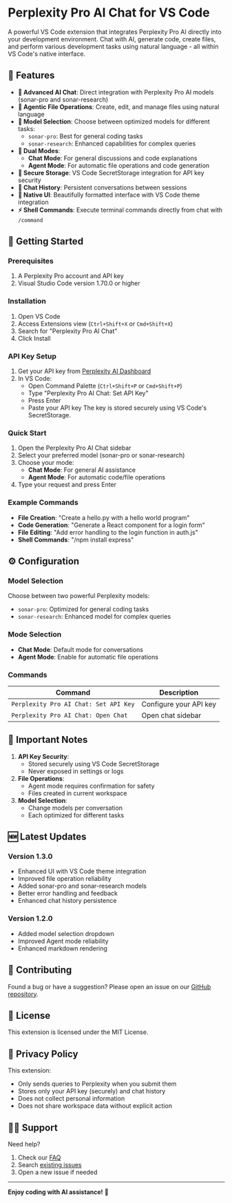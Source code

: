 # Perplexity Pro AI Chat for VS Code

A powerful VS Code extension that integrates Perplexity Pro AI directly into your development environment. Chat with AI, generate code, create files, and perform various development tasks using natural language - all within VS Code's native interface.

## 🌟 Features

- **🤖 Advanced AI Chat**: Direct integration with Perplexity Pro AI models (sonar-pro and sonar-research)
- **📝 Agentic File Operations**: Create, edit, and manage files using natural language
- **🔄 Model Selection**: Choose between optimized models for different tasks:
  - `sonar-pro`: Best for general coding tasks
  - `sonar-research`: Enhanced capabilities for complex queries
- **🔀 Dual Modes**: 
  - **Chat Mode**: For general discussions and code explanations
  - **Agent Mode**: For automatic file operations and code generation
- **🔐 Secure Storage**: VS Code SecretStorage integration for API key security
- **💾 Chat History**: Persistent conversations between sessions
- **🎨 Native UI**: Beautifully formatted interface with VS Code theme integration
- **⚡ Shell Commands**: Execute terminal commands directly from chat with `/command`

## 🚀 Getting Started

### Prerequisites
1. A Perplexity Pro account and API key
2. Visual Studio Code version 1.70.0 or higher

### Installation
1. Open VS Code
2. Access Extensions view (`Ctrl+Shift+X` or `Cmd+Shift+X`)
3. Search for "Perplexity Pro AI Chat"
4. Click Install

### API Key Setup
1. Get your API key from [Perplexity AI Dashboard](https://www.perplexity.ai/settings/api)
2. In VS Code:
   - Open Command Palette (`Ctrl+Shift+P` or `Cmd+Shift+P`)
   - Type "Perplexity Pro AI Chat: Set API Key"
   - Press Enter
   - Paste your API key
   The key is stored securely using VS Code's SecretStorage.

### Quick Start
1. Open the Perplexity Pro AI Chat sidebar
2. Select your preferred model (sonar-pro or sonar-research)
3. Choose your mode:
   - **Chat Mode**: For general AI assistance
   - **Agent Mode**: For automatic code/file operations
4. Type your request and press Enter

### Example Commands
- **File Creation**: "Create a hello.py with a hello world program"
- **Code Generation**: "Generate a React component for a login form"
- **File Editing**: "Add error handling to the login function in auth.js"
- **Shell Commands**: "/npm install express"

## ⚙️ Configuration

### Model Selection
Choose between two powerful Perplexity models:
- `sonar-pro`: Optimized for general coding tasks
- `sonar-research`: Enhanced model for complex queries

### Mode Selection
- **Chat Mode**: Default mode for conversations
- **Agent Mode**: Enable for automatic file operations

### Commands
| Command | Description |
|---------|-------------|
| `Perplexity Pro AI Chat: Set API Key` | Configure your API key |
| `Perplexity Pro AI Chat: Open Chat` | Open chat sidebar |

## 📝 Important Notes

1. **API Key Security**: 
   - Stored securely using VS Code SecretStorage
   - Never exposed in settings or logs
2. **File Operations**: 
   - Agent mode requires confirmation for safety
   - Files created in current workspace
3. **Model Selection**:
   - Change models per conversation
   - Each optimized for different tasks

## 🆕 Latest Updates

### Version 1.3.0
- Enhanced UI with VS Code theme integration
- Improved file operation reliability
- Added sonar-pro and sonar-research models
- Better error handling and feedback
- Enhanced chat history persistence

### Version 1.2.0
- Added model selection dropdown
- Improved Agent mode reliability
- Enhanced markdown rendering

## 🤝 Contributing

Found a bug or have a suggestion? Please open an issue on our [GitHub repository](https://github.com/yourusername/vscode-perplexity-pro-chat).

## 📄 License

This extension is licensed under the MIT License.

## 🔐 Privacy Policy

This extension:
- Only sends queries to Perplexity when you submit them
- Stores only your API key (securely) and chat history
- Does not collect personal information
- Does not share workspace data without explicit action

## 🙋‍♂️ Support

Need help?
1. Check our [FAQ](https://github.com/yourusername/vscode-perplexity-pro-chat/wiki/FAQ)
2. Search [existing issues](https://github.com/yourusername/vscode-perplexity-pro-chat/issues)
3. Open a new issue if needed

---

**Enjoy coding with AI assistance!** 🚀
